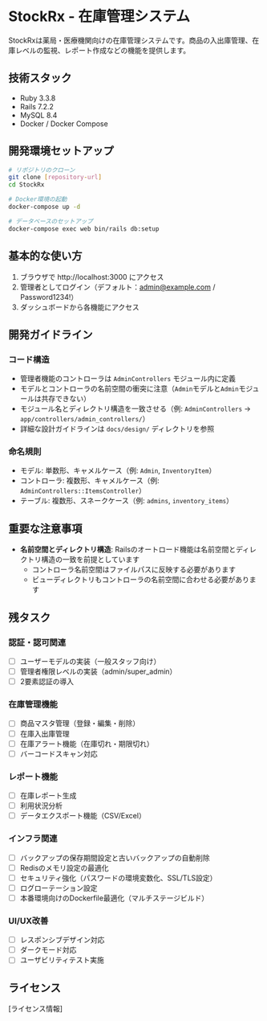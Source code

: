 # StockRx - 在庫管理システム

StockRxは薬局・医療機関向けの在庫管理システムです。商品の入出庫管理、在庫レベルの監視、レポート作成などの機能を提供します。

## 技術スタック

* Ruby 3.3.8
* Rails 7.2.2
* MySQL 8.4
* Docker / Docker Compose

## 開発環境セットアップ

```bash
# リポジトリのクローン
git clone [repository-url]
cd StockRx

# Docker環境の起動
docker-compose up -d

# データベースのセットアップ
docker-compose exec web bin/rails db:setup
```

## 基本的な使い方

1. ブラウザで http://localhost:3000 にアクセス
2. 管理者としてログイン（デフォルト：admin@example.com / Password1234!）
3. ダッシュボードから各機能にアクセス

## 開発ガイドライン

### コード構造

- 管理者機能のコントローラは `AdminControllers` モジュール内に定義
- モデルとコントローラの名前空間の衝突に注意（`Admin`モデルと`Admin`モジュールは共存できない）
- モジュール名とディレクトリ構造を一致させる（例: `AdminControllers` → `app/controllers/admin_controllers/`）
- 詳細な設計ガイドラインは `docs/design/` ディレクトリを参照

### 命名規則

- モデル: 単数形、キャメルケース（例: `Admin`, `InventoryItem`）
- コントローラ: 複数形、キャメルケース（例: `AdminControllers::ItemsController`）
- テーブル: 複数形、スネークケース（例: `admins`, `inventory_items`）

## 重要な注意事項

- **名前空間とディレクトリ構造**: Railsのオートロード機能は名前空間とディレクトリ構造の一致を前提としています
  - コントローラ名前空間はファイルパスに反映する必要があります
  - ビューディレクトリもコントローラの名前空間に合わせる必要があります

## 残タスク

### 認証・認可関連
- [ ] ユーザーモデルの実装（一般スタッフ向け）
- [ ] 管理者権限レベルの実装（admin/super_admin）
- [ ] 2要素認証の導入

### 在庫管理機能
- [ ] 商品マスタ管理（登録・編集・削除）
- [ ] 在庫入出庫管理
- [ ] 在庫アラート機能（在庫切れ・期限切れ）
- [ ] バーコードスキャン対応

### レポート機能
- [ ] 在庫レポート生成
- [ ] 利用状況分析
- [ ] データエクスポート機能（CSV/Excel）

### インフラ関連
- [ ] バックアップの保存期間設定と古いバックアップの自動削除
- [ ] Redisのメモリ設定の最適化
- [ ] セキュリティ強化（パスワードの環境変数化、SSL/TLS設定）
- [ ] ログローテーション設定
- [ ] 本番環境向けのDockerfile最適化（マルチステージビルド）

### UI/UX改善
- [ ] レスポンシブデザイン対応
- [ ] ダークモード対応
- [ ] ユーザビリティテスト実施

## ライセンス

[ライセンス情報]
